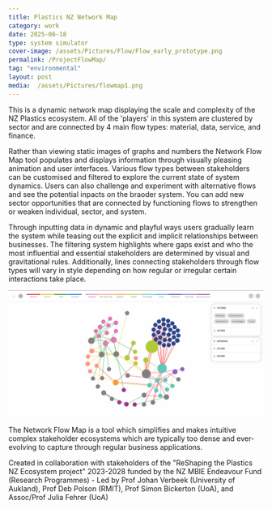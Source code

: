 ```yaml
---
title: Plastics NZ Network Map
category: work
date: 2025-06-18
type: system simulator
cover-image: /assets/Pictures/Flow/Flow_early_prototype.png
permalink: /ProjectFlowMap/
tag: "environmental"
layout: post
media:  /assets/Pictures/flowmap1.png
---
```

This is a dynamic network map displaying the scale and complexity of the NZ Plastics ecosystem. All of the 'players' in this system are clustered by sector and are connected by 4 main flow types: material, data, service, and finance. 

Rather than viewing static images of graphs and numbers the Network Flow Map tool populates and displays information through visually pleasing animation and user interfaces. Various flow types between stakeholders can be customised and filtered to explore the current state of system dynamics. Users can also challenge and experiment with alternative flows and see the potential inpacts on the braoder system. You can add new sector opportunities that are connected by functioning flows to strengthen or weaken individual, sector, and system.

Through inputting data in dynamic and playful ways users gradually learn the system while teasing out the explicit and implicit relationships between businesses. The filtering system highlights where gaps exist and who the most influential and essential stakeholders are determined by visual and gravitational rules. Additionally, lines connecting stakeholders through flow types will vary in style depending on how regular or irregular certain interactions take place.

![Sub Image](/assets/Pictures/Flow/Flow_early_prototype.png)


The Network Flow Map is a tool which simplifies and makes intuitive complex stakeholder ecosystems which are typically too dense and ever-evolving to capture through regular business applications.


Created in collaboration with stakeholders of the "ReShaping the Plastics NZ Ecosystem project" 2023-2028 funded by the NZ MBIE Endeavour Fund (Research Programmes) - Led by Prof Johan Verbeek (University of Aukland), Prof Deb Polson (RMIT), Prof Simon Bickerton (UoA), and Assoc/Prof Julia Fehrer (UoA)